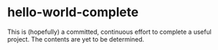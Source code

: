 # hello-world-complete
This is (hopefully) a committed, continuous effort to complete a useful project. The contents are yet to be determined.
